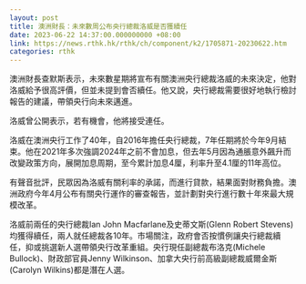```yaml
---
layout: post
title: 澳洲財長：未來數周公布央行總裁洛威是否獲續任
date: 2023-06-22 14:37:00.000000000 +08:00
link: https://news.rthk.hk/rthk/ch/component/k2/1705871-20230622.htm
categories: rthk
---
```


澳洲財長查默斯表示，未來數星期將宣布有關澳洲央行總裁洛威的未來決定，他對洛威給予很高評價，但並未提到會否續任。他又說，央行總裁需要很好地執行檢討報告的建議，帶領央行向未來邁進。

洛威曾公開表示，若有機會，他將接受連任。

洛威在澳洲央行工作了40年，自2016年擔任央行總裁，7年任期將於今年9月結束。他在2021年多次強調2024年之前不會加息，但去年5月因為通脹意外飆升而改變政策方向，展開加息周期，至今累計加息4厘，利率升至4.1厘的11年高位。

有聲音批評，民眾因為洛威有關利率的承諾，而進行貸款，結果面對財務負擔。澳洲政府今年4月公布有關央行運作的審查報告，並計劃對央行進行數十年來最大規模改革。

洛威前兩任的央行總裁Ian John Macfarlane及史蒂文斯(Glenn Robert Stevens)均獲得續任，兩人就任總裁各10年。市場關注，政府會否按慣例讓央行總裁續任，抑或挑選新人選帶領央行改革重組。央行現任副總裁布洛克(Michele Bullock)、財政部官員Jenny Wilkinson、加拿大央行前高級副總裁威爾金斯(Carolyn Wilkins)都是潛在人選。
